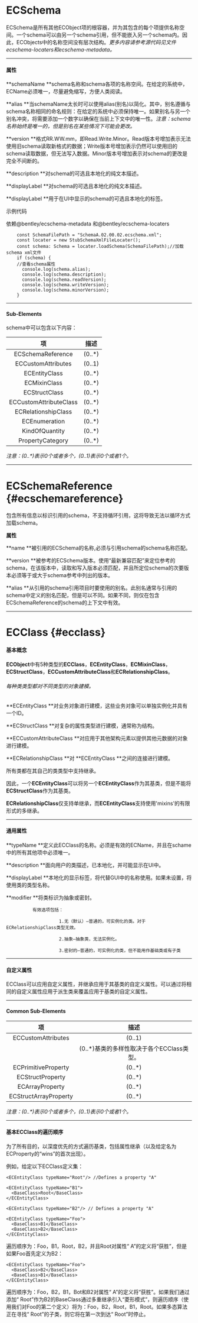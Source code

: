 # ECSchema

ECSchema是所有其他ECObject项的根容器，并为其包含的每个项提供名称空间。一个schema可以由另一个schema引用，但不能嵌入另一个schema内。因此，ECObjects中的名称空间没有层次结构。_更多内容请参考源代码见文件ecschema-locaters和ecschema-metadata。_

---

#### 属性

**schemaName     **schema名称和schema各项的名称空间。在给定的系统中，ECName必须唯一，尽量避免缩写，方便人类阅读。

**alias       **当schemaName太长时可以使用alias\(别名\)以简化。其中，别名遵循与schema名称相同的命名规则：在给定的系统中必须保持唯一。如果别名与另一个别名冲突，将需要添加一个数字以确保在当前上下文中的唯一性。_注意：schema名称始终是唯一的，但是别名在某些情况下可能会更改。_

**version       **格式RR.WW.mm，即Read.Write.Minor。Read版本号增加表示无法使用旧schema读取新格式的数据；Write版本号增加表示仍然可以使用旧的schema读取数据，但无法写入数据。Minor版本号增加表示对schema的更改是完全不间断的。

**description       **对schema的可选且本地化的纯文本描述。

**displayLabel    **对schema的可选且本地化的纯文本描述。

**displayLabel    **用于在UI中显示的schema的可选且本地化的标签。

示例代码

依赖@bentley/ecschema-metadata 和@bentley/ecschema-locaters

```
    const SchemaFilePath = "SchemaA.02.00.02.ecschema.xml";
    const locater = new StubSchemaXmlFileLocater();
    const schema: Schema = locater.loadSchema(SchemaFilePath);//加载schema xml文件
    if (schema) {
    //查看schema属性
      console.log(schema.alias);
      console.log(schema.description);
      console.log(schema.readVersion);
      console.log(schema.writeVersion);
      console.log(schema.minorVersion);
    }
```

---

#### Sub-Elements

schema中可以包含以下内容：

| 项 | 描述 |
| :---: | :---: |
| ECSchemaReference | \(0..\*\) |
| ECCustomAttributes | \(0..1\) |
| ECEntityClass | \(0..\*\) |
| ECMixinClass | \(0..\*\) |
| ECStructClass | \(0..\*\) |
| ECCustomAttributeClass | \(0..\*\) |
| ECRelationshipClass | \(0..\*\) |
| ECEnumeration | \(0..\*\) |
| KindOfQuantity | \(0..\*\) |
| PropertyCategory | \(0..\*\) |

_注意：\(0..\*\)表示0个或者多个，\(0..1\)表示0个或者1个。_

---

# ECSchemaReference {#ecschemareference}

包含所有信息以标识引用的schema，不支持循环引用，这将导致无法以循环方式加载schema。

**属性**

**name   **被引用的ECSchema的名称,必须与引用schema的schema名称匹配。

**version   **被参考的ECSchema版本。使用“最新兼容匹配”来定位参考的schema，在该版本中，读取和写入版本必须匹配，并且所定位schema的次要版本必须等于或大于schema参考中列出的版本。

**alias  **从引用的schema引用项目时要使用的别名。此别名通常与引用的schema中定义的别名匹配，但是可以不同。如果不同，则仅在包含ECSchemaReference的schema的上下文中有效。

---

# ECClass {#ecclass}

#### 基本概念

**ECObject**中有5种类型的**ECClass**，**ECEntityClass**，**ECMixinClass**，**ECStructClass**，**ECCustomAttributeClass**和**ECRelationshipClass**。

###### 每种类类型都对不同类型的对象建模。

**ECEntityClass **对业务对象进行建模，这些业务对象可以单独实例化并具有一个ID。

**ECStructClass **对复杂的属性类型进行建模，通常称为结构。

**ECCustomAttributeClass **对应用于其他架构元素以提供其他元数据的对象进行建模。

**ECRelationshipClass **对 **ECEntityClass **之间的连接进行建模。

所有类都在其自己的类类型中支持继承。

因此，一个**ECEntityClass**可以将另一个**ECEntityClass**作为其基类，但是不能将**ECStructClass**作为其基类。

**ECRelationshipClass**仅支持单继承，而**ECEntityClass**支持使用'mixins'的有限形式的多继承。

---

#### 通用属性

**typeName **定义此ECClass的名称。必须是有效的ECName，并且在schame中的所有其他项中必须唯一。

**description  **面向用户的类描述，已本地化，并可能显示在UI中。

**displayLabel **本地化的显示标签，将代替GUI中的名称使用。如果未设置，将使用类的类型名称。

**modifier **将类标识为抽象或密封。

```
          有效选项包括：

                    1.无（默认）–普通的，可实例化的类。对于ECRelationshipClass类型无效。

                    2.抽象–抽象类，无法实例化。

                    3.密封的–普通的，可实例化的类，但不能用作基础类或有子类
```

---

#### 自定义属性

ECClass可以应用自定义属性，并继承应用于其基类的自定义属性。可以通过将相同的自定义属性应用于派生类来覆盖应用于基类的自定义属性。

---

#### Common Sub-Elements

| 项 | 描述 |
| :---: | :---: |
| ECCustomAttributes | \(0..1\) |
|  | \(0..\*\)基类的多样性取决于各个ECClass类型。 |
| ECPrimitiveProperty | \(0..\*\) |
| ECStructProperty | \(0..\*\) |
| ECArrayProperty | \(0..\*\) |
| ECStructArrayProperty | \(0..\*\) |

_注意：\(0..\*\)表示0个或者多个，\(0..1\)表示0个或者1个。_

---

#### 基本ECClass的遍历顺序

为了所有目的，以深度优先的方式遍历基类，包括属性继承（以及给定名为ECProperty的“wins”的首次出现）。

例如，给定以下ECClass定义集：

```
<ECEntityClass typeName="Root"/> //Defines a property "A"

<ECEntityClass typeName="B1">
  <BaseClass>Root</BaseClass>
</ECEntityClass>

<ECEntityClass typeName="B2"/> // Defines a property "A"

<ECEntityClass typeName="Foo">
  <BaseClass>B1</BaseClass>
  <BaseClass>B2</BaseClass>
</ECEntityClass>
```

遍历顺序为：Foo，B1，Root，B2，并且Root对属性“ A”的定义将“获胜”，但是如果Foo首先定义为B2：

```
<ECEntityClass typeName="Foo">
  <BaseClass>B2</BaseClass>
  <BaseClass>B1</BaseClass>
</ECEntityClass>
```

遍历顺序为：Foo，B2，B1，Bot和B2对属性“ A”的定义将“获胜”。如果我们通过添加“ Root”作为B2的BaseClass通过多重继承引入“菱形模式”，则遍历顺序（使用我们对Foo的第二个定义）将为：Foo，B2，Root，B1，Root。如果多态算法正在寻找“ Root”的子类，则它将在第一次到达“ Root”时停止。


